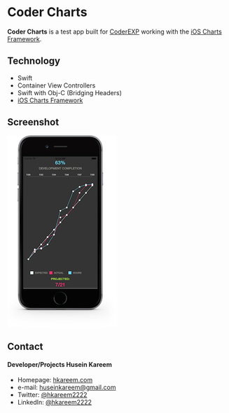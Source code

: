 Coder Charts
======
**Coder Charts** is a test app built for [CoderEXP](coderexp.com) working with the [iOS Charts Framework](https://github.com/danielgindi/ios-charts).

## Technology
* Swift
* Container View Controllers
* Swift with Obj-C (Bridging Headers)
* [iOS Charts Framework](https://github.com/danielgindi/ios-charts)

## Screenshot
![Screenshot iOS](/CoderCharts.png)

## Contact
#### Developer/Projects Husein Kareem
* Homepage: [hkareem.com](http://hkareem.com/)
* e-mail: [huseinkareem@gmail.com](mailto:huseinkareem@gmail.com)
* Twitter: [@hkareem2222](https://twitter.com/hkareem2222)
* LinkedIn: [@hkareem2222](https://www.linkedin.com/in/hkareem2222)